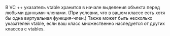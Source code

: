 В VC ++ указатель vtable хранится в начале выделения объекта перед любыми данными-членами. (При условии, что в вашем классе есть хотя бы одна виртуальная функция-член.) Также может быть несколько указателей vtable, если ваш класс множественно наследуется от других классов с vtables.
